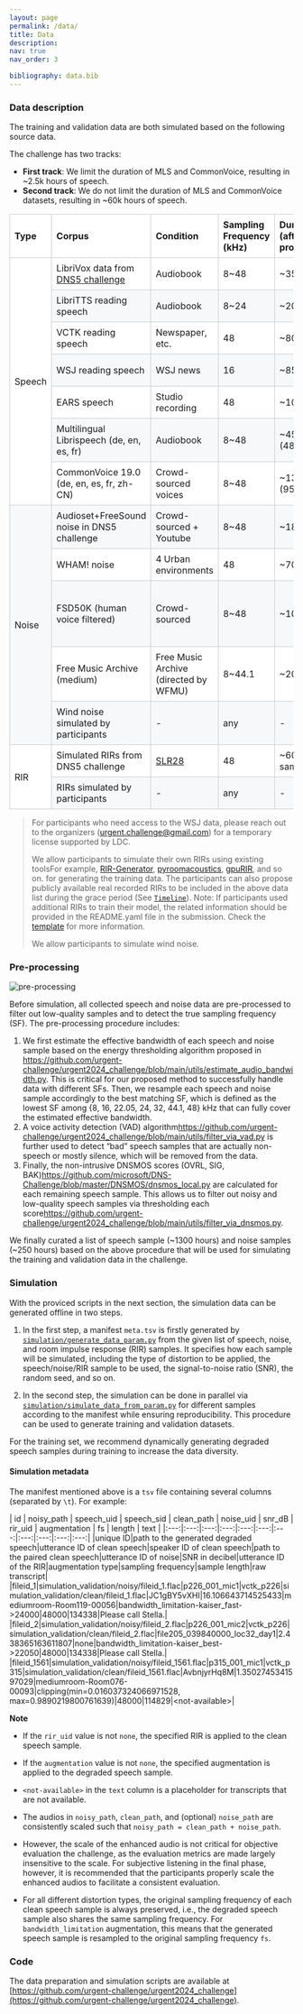 ```yaml
---
layout: page
permalink: /data/
title: Data
description:  
nav: true
nav_order: 3

bibliography: data.bib
---
```


### Data description

The training and validation data are both simulated based on the following source data.

The challenge has two tracks: 
 - **First track**: We limit the duration of MLS and CommonVoice, resulting in ~2.5k hours of speech.
 - **Second track**: We do not limit the duration of MLS and CommonVoice datasets, resulting in ~60k hours of speech.

<style>
/* Basic */

table {
border-spacing: 0px;
border-collapse: collapse;     /* Share borders between adjacent cells */
width: 100%;
max-width: 100%;
margin-bottom: 15px;
background-color: transparent; /* Change the background-color of table here */
text-align: left;              /* Change the text-alignment of table here */
}

th {
font-weight: bold;
border: 1px solid #cccccc;  /* Change the border-color of heading here */
padding: 8px;
}

td {
border: 1px solid #cccccc;  /* Change the border-color of cells here */
padding: 8px;
}

/* Stylized */

/* Adding Striped Effect for even rows */

tr {
/* background-color: transparent; Change the default background-color of rows here */
background-color: white; /* Change the default background-color of rows here */
}

tr:nth-of-type(2n) {
background-color: #f6f8fa;  /* Change the background-color of even rows here */
}

/* Reset styles for the shortcut helper */
.light-keys tr:nth-of-type(2n) {background-color: black;}
.light-keys tr:hover {background-color: black;}
.light-keys table {border: none;}
.light-keys tr {border: none;}
.light-keys td {border: none;}
.light-keys th {border: none;}

tr th {
background-color: white;    /* Change the background-color of heading here */
}

/* Adding Hover Effect for rows */

tr {
-moz-transition: background-color 300ms ease-in-out 0s;
-ms-transition: background-color 300ms ease-in-out 0s;
-o-transition: background-color 300ms ease-in-out 0s;
-webkit-transition: background-color 300ms ease-in-out 0s;
transition: background-color 300ms ease-in-out 0s;
}

tr:hover {
background-color: #fff176;  /* Change the hover background-color of rows here */
}

/* Removing left and right border of rows for modern UIs */

tr {
border-top: 1px solid #cccccc;
border-bottom: 1px solid #cccccc;
}
</style>
<table>
<colgroup>
<col>
<col>
<col>
<col>
<col>
<col>
</colgroup>
<thead>
  <tr>
    <th>Type</th>
    <th>Corpus</th>
    <th>Condition</th>
    <th>Sampling Frequency (kHz)</th>
    <th>Duration (after pre-processing)</th>
    <th>License</th>
  </tr>
</thead>
<tbody>
  <tr>
    <td rowspan="7">Speech</td>
    <td>LibriVox data from <a href="https://github.com/microsoft/DNS-Challenge/blob/master/download-dns-challenge-5-headset-training.sh">DNS5 challenge</a></td>
    <td>Audiobook</td>
    <td>8~48</td>
    <td>~350 h</td>
    <td>CC BY 4.0</td>
  </tr>
  <tr>
    <td>LibriTTS reading speech</td>
    <td>Audiobook</td>
    <td>8~24</td>
    <td>~200 h</td>
    <td>CC BY 4.0</td>
  </tr>
  <tr>
    <td>VCTK reading speech</td>
    <td>Newspaper, etc.</td>
    <td>48</td>
    <td>~80 h</td>
    <td>ODC-BY</td>
  </tr>
  <tr>
    <td>WSJ reading speech</td>
    <td>WSJ news</td>
    <td>16</td>
    <td>~85 h</td>
    <td>LDC User Agreement</td>
  </tr>
  <tr>
    <td>EARS speech</td>
    <td>Studio recording</td>
    <td>48</td>
    <td>~100 h</td>
    <td> CC-NC 4.0</td>
  </tr>
  <tr>
    <td>Multilingual Librispeech (de, en, es, fr)</td>
    <td>Audiobook</td>
    <td>8~48</td>
    <td>~450 (48600) h</td>
    <td>CC0</td>
  </tr>
  <tr>
    <td>CommonVoice 19.0 (de, en, es, fr, zh-CN)</td>
    <td>Crowd-sourced voices</td>
    <td>8~48</td>
    <td>~1300 (9500) h</td>
    <td>CC0</td>
  </tr>
  <tr>
    <td rowspan="5">Noise</td>
    <td>Audioset+FreeSound noise in DNS5 challenge</td>
    <td>Crowd-sourced + Youtube</td>
    <td>8~48</td>
    <td>~180 h</td>
    <td>CC BY 4.0</td>
  </tr>
  <tr>
    <td>WHAM! noise</td>
    <td>4 Urban environments</td>
    <td>48</td>
    <td>~70 h</td>
    <td>CC BY-NC 4.0</td>
  </tr>
  <tr>
    <td>FSD50K (human voice filtered)</td>
    <td>Crowd-sourced</td>
    <td>8~48</td>
    <td>~100 h</td>
    <td>CC0, CC-BY, CC-BY-NC, CC Sampling+</td>
  </tr>
  <tr>
    <td>Free Music Archive (medium)</td>
    <td>Free Music Archive (directed by WFMU) </td>
    <td>8~44.1</td>
    <td>~200 h</td>
    <td>CC</td>
  </tr>
  <tr>
    <td>Wind noise simulated by participants</td>
    <td>-</td>
    <td>any</td>
    <td>-</td>
    <td>-</td>
  </tr>
  <tr>
    <td rowspan="2">RIR</td>
    <td>Simulated RIRs from DNS5 challenge</td>
    <td><a href="https://www.openslr.org/28/">SLR28</a></td>
    <td>48</td>
    <td>~60k samples</td>
    <td>CC BY 4.0</td>
  </tr>
  <tr>
    <td>RIRs simulated by participants</td>
    <td>-</td>
    <td>any</a></td>
    <td>-</td>
    <td>-</td>
  </tr>
  <!-- <tr>
    <td>Other RIRs simulated by participants</td>
    <td>-</td>
    <td>8~48</td>
    <td>-</td>
    <td>-</td>
  </tr> -->
</tbody>
</table>

> For participants who need access to the WSJ data, please reach out to the organizers ([urgent.challenge@gmail.com](mailto:urgent.challenge@gmail.com)) for a temporary license supported by LDC.
>
> We allow participants to simulate their own RIRs using existing tools<d-footnote>For example, <a href="https://github.com/ehabets/RIR-Generator">RIR-Generator</a>, <a href="https://github.com/LCAV/pyroomacoustics">pyroomacoustics</a>, <a href="https://github.com/DavidDiazGuerra/gpuRIR">gpuRIR</a>,  and so on.</d-footnote> for generating the training data.
> The participants can also propose publicly available real recorded RIRs to be included in the above data list during the grace period (See [`Timeline`](/urgent2025/timeline)).
> Note: If participants used additional RIRs to train their model, the related information should be provided in the README.yaml file in the submission. Check the [template](/urgent2025/template) for more information.
>
> We allow participants to simulate wind noise.

### Pre-processing

<img alt="pre-processing" src="/urgent2025/assets/img/preprocessing.png" style="max-width: 100%;"/>

Before simulation, all collected speech and noise data are pre-processed to filter out low-quality samples and to detect the true sampling frequency (SF).
The pre-processing procedure includes:

1. We first estimate the effective bandwidth of each speech and noise sample based on the energy thresholding algorithm proposed in <d-cite key="Hi_Fi-Bakhturina2021"/><d-footnote><a href="https://github.com/urgent-challenge/urgent2024_challenge/blob/main/utils/estimate_audio_bandwidth.py">https://github.com/urgent-challenge/urgent2024_challenge/blob/main/utils/estimate_audio_bandwidth.py</a></d-footnote>. This is critical for our proposed method to successfully handle data with different SFs. Then, we resample each speech and noise sample accordingly to the best matching SF, which is defined as the lowest SF among {8, 16, 22.05, 24, 32, 44.1, 48} kHz that can fully cover the estimated effective bandwidth.
2. A voice activity detection (VAD) algorithm<d-footnote><a href="https://github.com/urgent-challenge/urgent2024_challenge/blob/main/utils/filter_via_vad.py">https://github.com/urgent-challenge/urgent2024_challenge/blob/main/utils/filter_via_vad.py</a></d-footnote> is further used to detect “bad” speech samples that are actually non-speech or mostly silence, which will be removed from the data.
3. Finally, the non-intrusive DNSMOS scores (OVRL, SIG, BAK)<d-cite key="DNSMOS-Reddy2022"/><d-footnote><a href="https://github.com/microsoft/DNS-Challenge/blob/master/DNSMOS/dnsmos_local.py">https://github.com/microsoft/DNS-Challenge/blob/master/DNSMOS/dnsmos_local.py</a></d-footnote> are calculated for each remaining speech sample. This allows us to filter out noisy and low-quality speech samples via thresholding each score<d-footnote><a href="https://github.com/urgent-challenge/urgent2024_challenge/blob/main/utils/filter_via_dnsmos.py">https://github.com/urgent-challenge/urgent2024_challenge/blob/main/utils/filter_via_dnsmos.py</a></d-footnote>.

We finally curated a list of speech sample (~1300 hours) and noise samples (~250 hours) based on the above procedure that will be used for simulating the training and validation data in the challenge.

### Simulation

With the proviced scripts in the next section, the simulation data can be generated offline in two steps.

1. In the first step, a manifest `meta.tsv` is firstly generated by [`simulation/generate_data_param.py`](https://github.com/urgent-challenge/urgent2024_challenge/blob/main/simulation/generate_data_param.py) from the given list of speech, noise, and room impulse response (RIR) samples. It specifies how each sample will be simulated, including the type of distortion to be applied, the speech/noise/RIR sample to be used, the signal-to-noise ratio (SNR), the random seed, and so on.

2. In the second step, the simulation can be done in parallel via [`simulation/simulate_data_from_param.py`](https://github.com/urgent-challenge/urgent2024_challenge/blob/main/simulation/simulate_data_from_param.py) for different samples according to the manifest while ensuring reproducibility. This procedure can be used to generate training and validation datasets.

For the training set, we recommend dynamically generating degraded speech samples during training to increase the data diversity.

#### Simulation metadata

The manifest mentioned above is a `tsv` file containing several columns (separated by `\t`). For example:

| id | noisy_path | speech_uid | speech_sid | clean_path | noise_uid | snr_dB | rir_uid | augmentation | fs | length | text |
|:---:|:---:|:---:|:---:|:---:|:---:|:---:|:---:|:---:|:---:|:---:|
|unique ID|path to the generated degraded speech|utterance ID of clean speech|speaker ID of clean speech|path to the paired clean speech|utterance ID of noise|SNR in decibel|utterance ID of the RIR|augmentation type|sampling frequency|sample length|raw transcript|
|fileid_1|simulation_validation/noisy/fileid_1.flac|p226_001_mic1|vctk_p226|simulation_validation/clean/fileid_1.flac|JC1gBY5vXHI|16.106643714525433|mediumroom-Room119-00056|bandwidth_limitation-kaiser_fast->24000|48000|134338|Please call Stella.|
|fileid_2|simulation_validation/noisy/fileid_2.flac|p226_001_mic2|vctk_p226|simulation_validation/clean/fileid_2.flac|file205_039840000_loc32_day1|2.438365163611807|none|bandwidth_limitation-kaiser_best->22050|48000|134338|Please call Stella.|
|fileid_1561|simulation_validation/noisy/fileid_1561.flac|p315_001_mic1|vctk_p315|simulation_validation/clean/fileid_1561.flac|AvbnjyrHq8M|1.3502745341597029|mediumroom-Room076-00093|clipping(min=0.016037324066971528,<wbr>max=0.9890219800761639)|48000|114829|&lt;not-available&gt;|


**Note**

* If the `rir_uid` value is not `none`, the specified RIR is applied to the clean speech sample.

* If the `augmentation` value is not `none`, the specified augmentation is applied to the degraded speech sample.

* `<not-available>` in the `text` column is a placeholder for transcripts that are not available.

* The audios in `noisy_path`, `clean_path`, and (optional) `noise_path` are consistently scaled such that `noisy_path = clean_path + noise_path`.

* However, the scale of the enhanced audio is not critical for objective evaluation the challenge, as the evaluation metrics are made largely insensitive to the scale. For subjective listening in the final phase, however, it is recommended that the participants properly scale the enhanced audios to facilitate a consistent evaluation.

* For all different distortion types, the original sampling frequency of each clean speech sample is always preserved, i.e., the degraded speech sample also shares the same sampling frequency. For `bandwidth_limitation` augmentation, this means that the generated speech sample is resampled to the original sampling frequency `fs`.

### Code

The data preparation and simulation scripts are available at [https://github.com/urgent-challenge/urgent2024_challenge](https://github.com/urgent-challenge/urgent2024_challenge).


